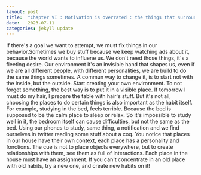 ```yaml
---
layout: post
title:  "Chapter VI : Motivation is overrated : the things that surround us count more"
date:   2023-07-11
categories: jekyll update
---
```

If there's a goal we want to attempt, we must fix things in our behavior.Sometimes we buy stuff because we keep watching ads about it, because the world wants to influene us. We don't need those things, it's a fleeting desire. Our environment it's an invisible hand that shapes us, even if we are all different people, with different personalities, we are build to do the same things sometimes. A commun way to change it, is to start not with the inside, but the outside.
Start creating your own environment. To not forget something, the best way is to put it in a visible place. If tomorrow I must do my hair, I prepare the table with hair's stuff. But it's not all, choosing the places to do certain things is also important as the habit itself. For example, studying in the bed, feels terrible. Because the bed is supposed to be the calm place to sleep or relax. So it's impossible to study well in it, the bedroom itself can cause difficulties, but not the same as the bed. Using our phones to study, same thing, a notification and we find ourselves in twitter reading some stuff about a coq.
You notice that places in our house have their own context, each place has a personality and fonctions. The cue is not to place objects everywhere, but to create relationships with them, see them as full of interactions. Each place in the house must have an assignment. If you can't concentrate in an old place with old habits, try a new one, and create new habits on it!

